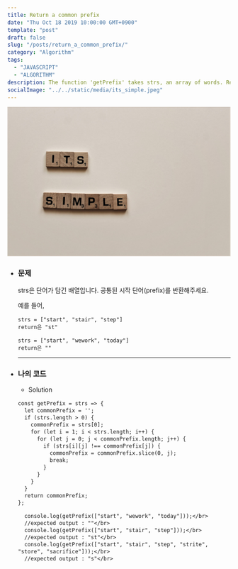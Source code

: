 ```yaml
---
title: Return a common prefix
date: "Thu Oct 18 2019 10:00:00 GMT+0900"
template: "post"
draft: false
slug: "/posts/return_a_common_prefix/"
category: "Algorithm"
tags:
  - "JAVASCRIPT"
  - "ALGORITHM"
description: The function 'getPrefix' takes strs, an array of words. Return a common prefix.
socialImage: "../../static/media/its_simple.jpeg"
---
```


<img src="../../static/media/its_simple.jpeg">

- ### 문제

  strs은 단어가 담긴 배열입니다. 공통된 시작 단어(prefix)를 반환해주세요.

  예를 들어,

  ```
  strs = ["start", "stair", "step"]
  return은 "st"
  ```

  ```
  strs = ["start", "wework", "today"]
  return은 ""
  ```

  ***

- ### 나의 코드

  - Solution

  ```
  const getPrefix = strs => {
    let commonPrefix = '';
    if (strs.length > 0) {
      commonPrefix = strs[0];
      for (let i = 1; i < strs.length; i++) {
        for (let j = 0; j < commonPrefix.length; j++) {
          if (strs[i][j] !== commonPrefix[j]) {
            commonPrefix = commonPrefix.slice(0, j);
            break;
          }
        }
      }
    }
    return commonPrefix;
  };
  ```

        console.log(getPrefix(["start", "wework", "today"]));</br>
        //expected output : ""</br>
        console.log(getPrefix(["start", "stair", "step"]));</br>
        //expected output : "st"</br>
        console.log(getPrefix(["start", "stair", "step", "strite", "store", "sacrifice"]));</br>
        //expected output : "s"</br>
